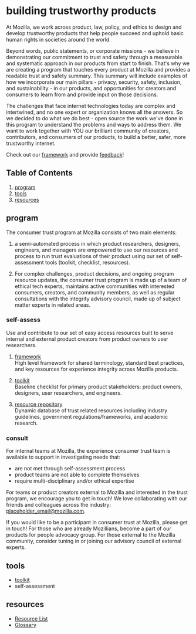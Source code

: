 # building trustworthy products

At Mozilla, we work across product, law, policy, and ethics to design and develop trustworthy products that help people succeed and uphold basic human rights in societies around the world.

Beyond words, public statements, or corporate missions - we believe in demonstrating our commitment to trust and safety through a measurable and systematic approach in our products from start to finish. That's why we are creating a program that touches every product at Mozilla and provides a readable trust and safety summary. This summary will include examples of how we incorporate our main pillars - privacy, security, safety, inclusion, and sustainability - in our products, and opportunities for creators and consumers to learn from and provide input on those decisions.

The challenges that face internet technologies today are complex and intertwined, and no one expert or organization knows all the answers. So we decided to do what we do best - open source the work we've done in this program to understand the problems and ways to address them. We want to work together with YOU our brilliant community of creators, contributors, and consumers of our products, to build a better, safer, more trustworthy internet.

Check out our [framework](https://github.com/MozillaDPX/trust/blob/master/tools/trust_framework.md) and provide [feedback](https://github.com/MozillaDPX/integrity/issues/new?assignees=&labels=zenhub-prod-integrity&template=toolkit_request.md)!


## Table of Contents
1. [program](#program)
2. [tools](#tools)
3. [resources](#resources)

## program
The consumer trust program at Mozilla consists of two main elements: 

1) a semi-automated process in which product researchers, designers, engineers, and managers are empowered to use our resources and process to run trust evaluations of their product using our set of self-assessment tools (toolkit, checklist, resources).

2) For complex challenges, product decisions, and ongoing program resource updates, the consumer trust program is made up of a team of ethical tech experts, maintains active communities with interested consumers, creators, and community members, as well as regular consultations with the integrity advisory council, made up of subject matter experts in related areas.

### self-assess
Use and contribute to our set of easy access resources built to serve internal and external product creators from product owners to user researchers.

1. [framework](https://github.com/mozilla/consumer-trust/blob/master/tools/trust_framework.md)
<br>High level framework for shared terminology, standard best practices, and key resources for experience integrity across Mozilla products.

2. [toolkit](https://github.com/mozilla/consumer-trust/blob/master/tools/trust_toolkit.md)
<br>Baseline checklist for primary product stakeholders: product owners, designers, user researchers, and engineers.

3. [resource repository](https://www.zotero.org/groups/2695011/experience_integrity_public/library)
<br>Dynamic database of trust related resources including industry guidelines, government regulations/frameworks, and academic research.

### consult
For internal teams at Mozilla, the experience consumer trust team is available to support in investigating needs that: 
* are not met through self-assessment process 
* product teams are not able to complete themselves 
* require multi-disciplinary and/or ethical expertise

For teams or product creators external to Mozilla and interested in the trust program, we encourage you to get in touch! We love collaborating with our friends and colleagues across the industry: placeholder_email@mozilla.com. 

If you would like to be a participant in consumer trust at Mozilla, please get in touch! For those who are already Mozillians, become a part of our products for people advocacy group. For those external to the Mozilla community, consider tuning in or joining our advisory council of external experts.


## tools
* [toolkit](https://github.com/MozillaDPX/integrity/blob/master/integrity_toolkit.md)
* self-assessment


## resources

* [Resource List](https://www.zotero.org/groups/2695011/experience_integrity_public/library)
* [Glossary](https://docs.google.com/document/d/154UATW0EzRaA1U-26-6P-hvc_UsI1PDcDMpU0VIVAO4/edit)
